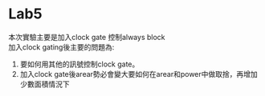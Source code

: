 # Lab5
本次實驗主要是加入clock gate 控制always block  
加入clock gating後主要的問題為:  
1. 要如何用其他的訊號控制clock gate。
2. 加入clock gate後arear勢必會變大要如何在arear和power中做取捨，再增加少數面積情況下
